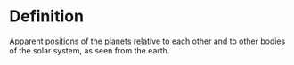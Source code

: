 # Definition

Apparent positions of the planets relative to each other and to other
bodies of the solar system, as seen from the earth.
